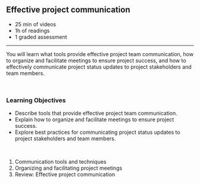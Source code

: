 ## Effective project communication

- 25 min of videos
- 1h of readings
- 1 graded assessment

<hr>

You will learn what tools provide effective project team communication, how to organize and facilitate meetings to ensure project success, and how to effectively communicate project status updates to project stakeholders and team members.

<br>

### Learning Objectives

- Describe tools that provide effective project team communication.
- Explain how to organize and facilitate meetings to ensure project success.
- Explore best practices for communicating project status updates to project stakeholders and team members.

<br>

1. Communication tools and techniques
2. Organizing and facilitating project meetings
3. Review: Effective project communication
